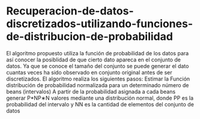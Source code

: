 # Recuperacion-de-datos-discretizados-utilizando-funciones-de-distribucion-de-probabilidad
El algoritmo propuesto utiliza la función de probabilidad de los datos para así conocer la posiblidad de que cierto dato apareca en el conjunto de datos. Ya que se conoce el tamaño del conjunto se puede generar el dato cuantas veces ha sido observado en conjunto original antes de ser discretizados. El algoritmo realiza los siguientes pasos: Estimar la Función distribución de probabilidad normalizada para un determinado número de beans (intervalos) A partir de la probabilidad asignada a cada beans generar P*NP∗N valores mediante una distribución normal, donde PP es la probabilidad del intervalo y NN es la cantidad de elementos del conjunto de datos
